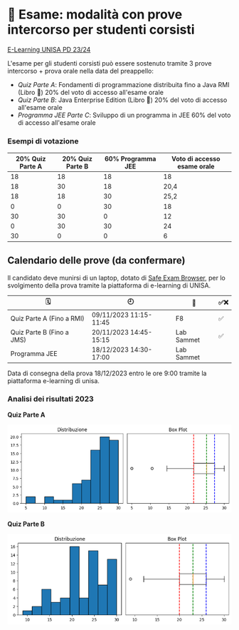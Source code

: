 # 📝 Esame: modalità con prove intercorso per studenti corsisti

[E-Learning UNISA PD 23/24](https://elearning.unisa.it/course/view.php?id=7552)

L'esame per gli studenti corsisti può essere sostenuto tramite 3 prove intercorso + prova orale nella data del preappello:

- _Quiz Parte A_: Fondamenti di programmazione distribuita fino a Java RMI (Libro 📕) 20% del voto di accesso all'esame orale
- _Quiz Parte B_: Java Enterprise Edition (Libro 📗) 20% del voto di accesso all'esame orale
- _Programma JEE Parte C_: Sviluppo di un programma in JEE 60% del voto di accesso all'esame orale

### Esempi di votazione

|20% Quiz Parte A | 20% Quiz Parte B | 60% Programma JEE |Voto di accesso esame orale|
|-------|--------|--------|---------|
|18	|18	|18	|18|
|18	|30	|18	|20,4|
|18	|18	|30	|25,2|
|0	|0	|30	|18|
|30	|30	|0	|12|
|0	|30	|30	|24|
|30	|0	|0	|6|

## Calendario delle prove (da confermare)

Il candidato deve munirsi di un laptop, dotato di [Safe Exam Browser](https://safeexambrowser.org/), per lo svolgimento della prova tramite la piattaforma di e-learning di UNISA.

|🗓️ | 🕘 | 📍| ✅❌ |
---------|----------|--------|-------|
Quiz Parte A (Fino a RMI)| 09/11/2023 11:15-11:45 | F8 | ✅|
Quiz Parte B (Fino a JMS)| 20/11/2023 14:45-15:15 | Lab Sammet | ✅ |
Programma JEE | 18/12/2023 14:30-17:00 | Lab Sammet |  |

Data di consegna della prova 18/12/2023 entro le ore 9:00 tramite la piattaforma e-learning di unisa.

### Analisi dei risultati 2023

**Quiz Parte A**

![quiz-a-2023](https://github.com/spagnuolocarmine/programmazione-distribuita/raw/main/data/scores/quiz-a_09_11_2023.png)

**Quiz Parte B**

![quiz-b-2023](https://github.com/spagnuolocarmine/programmazione-distribuita/raw/main/data/scores/quiz-b_20_11_2023.png)
